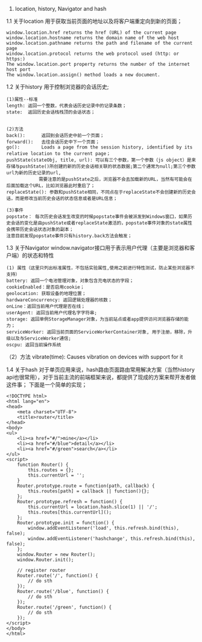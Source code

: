1. location, history, Navigator and hash

1.1 关于location
    用于获取当前页面的地址以及将客户端重定向到新的页面；

    window.location.href returns the href (URL) of the current page
    window.location.hostname returns the domain name of the web host
    window.location.pathname returns the path and filename of the current page
    window.location.protocol returns the web protocol used (http: or https:)
    The window.location.port property returns the number of the internet host port
    The window.location.assign() method loads a new document.


1.2 关于history
    用于控制浏览器的会话历史;

    (1)属性--标准
    length: 返回一个整数，代表会话历史记录中的记录条数；
    state:  返回历史会话栈栈顶的会话状态；


    (2)方法
    back():      返回到会话历史中前一个页面；
    forward():   去往会话历史中下一个页面；
    go():        Loads a page from the session history, identified by its relative location to the current page；
    pushState(stateObj, title, url): 可以有三个参数，第一个参数（js object）是来存储与pushState()所创建的新的历史会话相关联的状态数据;第二个通常为null;第三个参数url为新的历史记录的url,
                需要注意的是pushState之后，浏览器不会去加载新的URL，当然有可能会在后面加载这个URL，比如浏览器此时重启了；
    replaceState(): 参数和pushState相同，不同点在于replaceState不会创建新的历史会话，而是修改当前历史会话的状态信息或者是URL信息；

    (3)事件
    popstate： 每次历史会话发生改变的时候popstate事件会被派发到Windows窗口，如果历史会话的变化是由pushState或者replaceState激活的，popstate事件对象的state属性会携带历史会话状态对象的副本；
    注意目前发现popstate事件只有history.back方法会触发；


1.3 关于Navigator
    window.navigator接口用于表示用户代理（主要是浏览器和客户端）的状态和特性

    (1) 属性（这里只列出标准属性，不包括实验属性,使用之前进行特性测试，防止某些浏览器不支持）
    battery: 返回一个电池管理对象，对象包含充电状态的字段；
    cookieEnabled：是否启用cookie；
    geolocation: 获取设备的地理位置；
    hardwareConcurrency: 返回逻辑处理器的核数；
    onLine：返回当前用户代理是否在线；
    userAgent: 返回当前用户代理名字字符串;
    storage: 返回单例StorageManager对象，为当前站点或者app提供访问浏览器存储的能力；
    serviceWorker: 返回当前页面的ServiceWorkerContainer对象, 用于注册，移除，升级以及与ServiceWorker通信;
    oscpu: 返回当前操作系统

   （2）方法
    vibrate(time): Causes vibration on devices with support for it

1.4 关于hash
    对于单页应用来说，hash路由页面路由常用解决方案（当然history api也很常用），对于当前主流的前端框架来说，都提供了现成的方案来帮开发者做这件事；
下面是一个简单的实现；
```
<!DOCTYPE html>
<html lang="en">
<head>
    <meta charset="UTF-8">
    <title>router</title>
</head>
<body>
<ul>
    <li><a href="#/">mine</a></li>
    <li><a href="#/blue">detail</a></li>
    <li><a href="#/green">search</a></li>
</ul>
<script>
    function Router() {
        this.routes = {};
        this.currentUrl = '';
    }
    Router.prototype.route = function(path, callback) {
        this.routes[path] = callback || function(){};
    };
    Router.prototype.refresh = function() {
        this.currentUrl = location.hash.slice(1) || '/';
        this.routes[this.currentUrl]();
    };
    Router.prototype.init = function() {
        window.addEventListener('load', this.refresh.bind(this), false);
        window.addEventListener('hashchange', this.refresh.bind(this), false);
    };
    window.Router = new Router();
    window.Router.init();

    // register router
    Router.route('/', function() {
        // do sth
    });
    Router.route('/blue', function() {
        // do sth
    });
    Router.route('/green', function() {
        // do sth
    });
</script>
</body>
</html>
```



